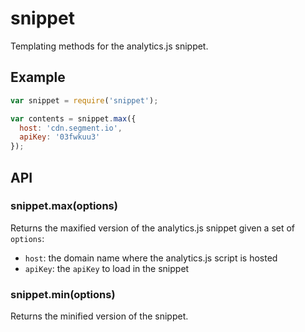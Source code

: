 # snippet

  Templating methods for the analytics.js snippet.

## Example

```js
var snippet = require('snippet');

var contents = snippet.max({
  host: 'cdn.segment.io',
  apiKey: '03fwkuu3'
});
```

## API

### snippet.max(options)
  
  Returns the maxified version of the analytics.js snippet given a set of `options`:

  * `host`: the domain name where the analytics.js script is hosted
  * `apiKey`: the `apiKey` to load in the snippet

### snippet.min(options)

  Returns the minified version of the snippet.
